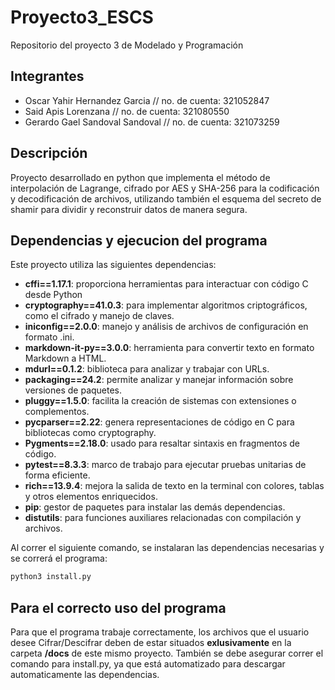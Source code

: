 # Proyecto3_ESCS

Repositorio del proyecto 3 de Modelado y Programación

## Integrantes

+ Oscar Yahir Hernandez Garcia // no. de cuenta: 321052847  
+ Said Apis Lorenzana // no. de cuenta: 321080550  
+ Gerardo Gael Sandoval Sandoval  // no. de cuenta: 321073259  

## Descripción

Proyecto desarrollado en python que implementa el método de interpolación de Lagrange, cifrado por AES y SHA-256 para la codificación y decodificación de archivos, utilizando también el esquema del secreto de shamir para dividir y reconstruir datos de manera segura.


## Dependencias y ejecucion del programa

Este proyecto utiliza las siguientes dependencias:

- **cffi==1.17.1**: proporciona herramientas para interactuar con código C desde Python
- **cryptography==41.0.3**: para implementar algoritmos criptográficos, como el cifrado y manejo de claves.
- **iniconfig==2.0.0**: manejo y análisis de archivos de configuración en formato .ini.
- **markdown-it-py==3.0.0**: herramienta para convertir texto en formato Markdown a HTML.
- **mdurl==0.1.2**: biblioteca para analizar y trabajar con URLs.
- **packaging==24.2**: permite analizar y manejar información sobre versiones de paquetes.
- **pluggy==1.5.0**: facilita la creación de sistemas con extensiones o complementos.
- **pycparser==2.22**: genera representaciones de código en C para bibliotecas como cryptography.
- **Pygments==2.18.0**: usado para resaltar sintaxis en fragmentos de código.
- **pytest==8.3.3**: marco de trabajo para ejecutar pruebas unitarias de forma eficiente.
- **rich==13.9.4**: mejora la salida de texto en la terminal con colores, tablas y otros elementos enriquecidos.
- **pip**: gestor de paquetes para instalar las demás dependencias.
- **distutils**: para funciones auxiliares relacionadas con compilación y archivos.

Al correr el siguiente comando, se instalaran las dependencias necesarias y se correrá el programa:

```bash
python3 install.py
```

## Para el correcto uso del programa

Para que el programa trabaje correctamente, los archivos que el usuario desee Cifrar/Descifrar deben de estar situados **exlusivamente** en la carpeta **/docs** de este mismo proyecto. También se debe asegurar correr el comando para install.py, ya que está automatizado para descargar automaticamente las dependencias.
